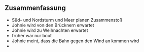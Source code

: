 ## Zusammenfassung
+ Süd- und Nordsturm und Meer planen Zusammenstoß
+ Johnie wird von den Brücknern erwartet
+ Johnie wird zu Weihnachten erwartet
+ früher war nur boot
+ Johnie meint, dass die Bahn gegen den Wind an kommen wird
+  